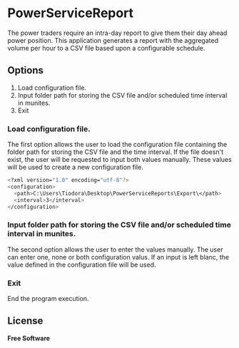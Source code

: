 # PowerServiceReport
The power traders require an intra-day report to give them their day ahead power position. This application generates a report with the aggregated volume per hour to a CSV file based upon a configurable schedule.

## Options
1. Load configuration file.
2. Input folder path for storing the CSV file and/or scheduled time interval in munites.
3. Exit

### Load configuration file.
 The first option allows the user to load the configuration file containing the folder path for storing the CSV file and the time interval. If the file doesn't exist, the user will be requested to input both values manually. These values will be used to create a new configuration file.
```sh
<?xml version="1.0" encoding="utf-8"?>
<configuration>
  <path>C:\Users\Tiodora\Desktop\PowerServiceReports\Export\</path>
  <interval>3</interval>
</configuration>
```

### Input folder path for storing the CSV file and/or scheduled time interval in munites.
 The second option allows the user to enter the values manually. The user can enter one, none or both configuration valus. If an input is left blanc, the value defined in the configuration file will be used.

### Exit
End the program execution.
 
## License
**Free Software**
